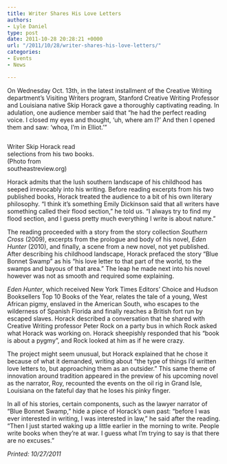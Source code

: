 ```yaml
---
title: Writer Shares His Love Letters
authors:
- Lyle Daniel
type: post
date: 2011-10-28 20:28:21 +0000
url: "/2011/10/28/writer-shares-his-love-letters/"
categories:
- Events
- News

---
```

On Wednesday Oct. 13th, in the latest installment of the Creative Writing department’s Visiting Writers program, Stanford Creative Writing Professor and Louisiana native Skip Horack gave a thoroughly captivating reading. In adulation, one audience member said that “he had the perfect reading voice. I closed my eyes and thought, ‘uh, where am I?’ And then I opened them and saw: ‘whoa, I’m in Elliot.’”

<div id="attachment_927" style="width: 210px" class="wp-caption aligncenter">
  <a href="https://i2.wp.com/www.reedquest.org/wp-content/uploads/2011/10/skiphorackEDIT.png"><img class="size-full wp-image-927 " title="skiphorackEDIT" src="https://i2.wp.com/www.reedquest.org/wp-content/uploads/2011/10/skiphorackEDIT.png?resize=200%2C230" alt="" data-recalc-dims="1" /></a>
  
  <p class="wp-caption-text">
    Writer Skip Horack read selections from his two books. (Photo from southeastreview.org)
  </p>
</div>

Horack admits that the lush southern landscape of his childhood has seeped irrevocably into his writing. Before reading excerpts from his two published books, Horack treated the audience to a bit of his own literary philosophy. “I think it’s something Emily Dickinson said that all writers have something called their flood section,” he told us. “I always try to find my flood section, and I guess pretty much everything I write is about nature.”

The reading proceeded with a story from the story collection _Southern Cross_ (2009), excerpts from the prologue and body of his novel, _Eden Hunter_ (2010), and finally, a scene from a new novel, not yet published.  After describing his childhood landscape, Horack prefaced the story “Blue Bonnet Swamp” as his “his love letter to that part of the world, to the swamps and bayous of that area.” The leap he made next into his novel however was not as smooth and required some explaining.

_Eden Hunter_, which received New York Times Editors’ Choice and Hudson Booksellers Top 10 Books of the Year, relates the tale of a young, West African pigmy, enslaved in the American South, who escapes to the wilderness of Spanish Florida and finally reaches a British fort run by escaped slaves. Horack described a conversation that he shared with Creative Writing professor Peter Rock on a party bus in which Rock asked what Horack was working on. Horack sheepishly responded that his “book is about a pygmy”, and Rock looked at him as if he were crazy.

The project might seem unusual, but Horack explained that he chose it because of what it demanded, writing about “the type of things I’d written love letters to, but approaching them as an outsider.” This same theme of innovation around tradition appeared in the preview of his upcoming novel as the narrator, Roy, recounted the events on the oil rig in Grand Isle, Louisiana on the fateful day that he loses his pinky finger.

In all of his stories, certain components, such as the lawyer narrator of “Blue Bonnet Swamp,” hide a piece of Horack’s own past: “before I was ever interested in writing, I was interested in law,” he said after the reading. “Then I just started waking up a little earlier in the morning to write. People write books when they’re at war. I guess what I’m trying to say is that there are no excuses.”

_Printed: 10/27/2011_